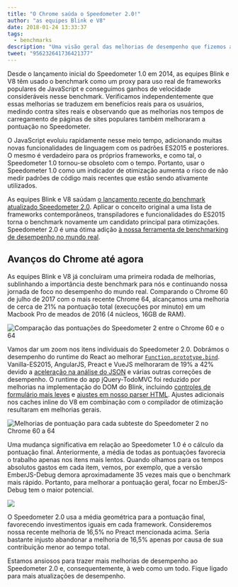 ```yaml
---
title: "O Chrome saúda o Speedometer 2.0!"
author: "as equipes Blink e V8"
date: 2018-01-24 13:33:37
tags:
  - benchmarks
description: "Uma visão geral das melhorias de desempenho que fizemos até agora no Blink e no V8 com base no Speedometer 2.0."
tweet: "956232641736421377"
---
```

Desde o lançamento inicial do Speedometer 1.0 em 2014, as equipes Blink e V8 têm usado o benchmark como um proxy para uso real de frameworks populares de JavaScript e conseguimos ganhos de velocidade consideráveis nesse benchmark. Verificamos independentemente que essas melhorias se traduzem em benefícios reais para os usuários, medindo contra sites reais e observando que as melhorias nos tempos de carregamento de páginas de sites populares também melhoraram a pontuação no Speedometer.

<!--truncate-->
O JavaScript evoluiu rapidamente nesse meio tempo, adicionando muitas novas funcionalidades de linguagem com os padrões ES2015 e posteriores. O mesmo é verdadeiro para os próprios frameworks, e como tal, o Speedometer 1.0 tornou-se obsoleto com o tempo. Portanto, usar o Speedometer 1.0 como um indicador de otimização aumenta o risco de não medir padrões de código mais recentes que estão sendo ativamente utilizados.

As equipes Blink e V8 saúdam [o lançamento recente do benchmark atualizado Speedometer 2.0](https://webkit.org/blog/8063/speedometer-2-0-a-benchmark-for-modern-web-app-responsiveness/). Aplicar o conceito original a uma lista de frameworks contemporâneos, transpiladores e funcionalidades do ES2015 torna o benchmark novamente um candidato principal para otimizações. Speedometer 2.0 é uma ótima adição [à nossa ferramenta de benchmarking de desempenho no mundo real](/blog/real-world-performance).

## Avanços do Chrome até agora

As equipes Blink e V8 já concluíram uma primeira rodada de melhorias, sublinhando a importância deste benchmark para nós e continuando nossa jornada de foco no desempenho do mundo real. Comparando o Chrome 60 de julho de 2017 com o mais recente Chrome 64, alcançamos uma melhoria de cerca de 21% na pontuação total (execuções por minuto) em um Macbook Pro de meados de 2016 (4 núcleos, 16GB de RAM).

![Comparação das pontuações do Speedometer 2 entre o Chrome 60 e o 64](/_img/speedometer-2/scores.png)

Vamos dar um zoom nos itens individuais do Speedometer 2.0. Dobrámos o desempenho do runtime do React ao melhorar [`Function.prototype.bind`](https://chromium.googlesource.com/v8/v8/+/808dc8cff3f6530a627ade106cbd814d16a10a18). Vanilla-ES2015, AngularJS, Preact e VueJS melhoraram de 19% a 42% devido a [aceleração na análise do JSON](https://chromium-review.googlesource.com/c/v8/v8/+/700494) e várias outras correções de desempenho. O runtime do app jQuery-TodoMVC foi reduzido por melhorias na implementação do DOM do Blink, incluindo [controles de formulário mais leves](https://chromium.googlesource.com/chromium/src/+/f610be969095d0af8569924e7d7780b5a6a890cd) e [ajustes em nosso parser HTML](https://chromium.googlesource.com/chromium/src/+/6dd09a38aaae9c15adf5aad966f761f180bf1cef). Ajustes adicionais nos caches inline do V8 em combinação com o compilador de otimização resultaram em melhorias gerais.

![Melhorias de pontuação para cada subteste do Speedometer 2 no Chrome 60 a 64](/_img/speedometer-2/improvements.png)

Uma mudança significativa em relação ao Speedometer 1.0 é o cálculo da pontuação final. Anteriormente, a média de todas as pontuações favorecia o trabalho apenas nos itens mais lentos. Quando olhamos para os tempos absolutos gastos em cada item, vemos, por exemplo, que a versão EmberJS-Debug demora aproximadamente 35 vezes mais que o benchmark mais rápido. Portanto, para melhorar a pontuação geral, focar no EmberJS-Debug tem o maior potencial.

![](/_img/speedometer-2/time.png)

O Speedometer 2.0 usa a média geométrica para a pontuação final, favorecendo investimentos iguais em cada framework. Consideremos nossa recente melhoria de 16,5% no Preact mencionada acima. Seria bastante injusto abandonar a melhoria de 16,5% apenas por causa de sua contribuição menor ao tempo total.

Estamos ansiosos para trazer mais melhorias de desempenho ao Speedometer 2.0 e, consequentemente, à web como um todo. Fique ligado para mais atualizações de desempenho.
